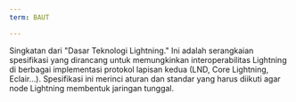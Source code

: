 ```yaml
---
term: BAUT

---
```

Singkatan dari "Dasar Teknologi Lightning." Ini adalah serangkaian spesifikasi yang dirancang untuk memungkinkan interoperabilitas Lightning di berbagai implementasi protokol lapisan kedua (LND, Core Lightning, Eclair...). Spesifikasi ini merinci aturan dan standar yang harus diikuti agar node Lightning membentuk jaringan tunggal.